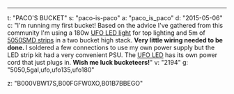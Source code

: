 ---
t: "PACO'S BUCKET"
s: "paco-is-paco"
a: "paco_is_paco"
d: "2015-05-06"
c: "I'm running my first bucket! Based on the advice I've gathered from this community I'm using a 180w <a href='https://amzn.to/36NO5zr'>UFO LED light</a> for top lighting and 5m of <a href='http://www.amazon.com/gp/product/B00F5KJ7GI/ref=as_li_tl?ie=UTF8&camp=1789&creative=390957&creativeASIN=B00F5KJ7GI&linkCode=as2&tag=spacbuck-20&linkId=BFVJMFGS6AOAPS4Q'>5050SMD strips</a> in a two bucket high stack. <strong>Very little wiring needed to be done. </strong>I soldered a few connections to use my own power supply but the LED strip kit had a very convenient PSU. The <a href='https://amzn.to/36NO5zr'>UFO LED</a> has its own power cord that just plugs in. <strong>Wish me luck bucketeers!</strong>"
v: "2194"
g: "5050,5gal,ufo,ufo135,ufo180"

z: "B000VBW17S,B00FGFW0XO,B01B7BBEGO"
